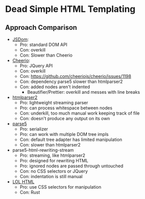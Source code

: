 # Dead Simple HTML Templating
## Approach Comparison

- [JSDom](https://github.com/jsdom/jsdom):
  - Pro: standard DOM API
  - Con: overkill
  - Con: Slower than Cheerio
- [Cheerio](https://cheerio.js.org/):
  - Pro: JQuery API
  - Con: overkill
  - Con: https://github.com/cheeriojs/cheerio/issues/1198
  - Con: dependency parse5 slower than htmlparser2
  - Con: added nodes aren't indented
    - Beautifier/Prettier: overkill and messes with line breaks
- [htmlparser2](https://github.com/fb55/htmlparser2)
  - Pro: lightweight streaming parser
  - Pro: can process whitespace between nodes
  - Con: underkill, too much manual work keeping track of file
  - Con: doesn't produce any output on its own
- [parse5](https://github.com/inikulin/parse5/blob/master/packages/parse5/docs/index.md)
  - Pro: serializer
  - Pro: can work with multiple DOM tree impls
  - Con: default tree adapter has limited manipulation
  - Con: slower than htmlparser2
- parse5-html-rewriting-stream
  - Pro: streaming, like htmlparser2
  - Pro: designed for rewriting HTML
  - Pro: ignored nodes are passed through untouched
  - Con: no CSS selectors or JQuery
  - Con: indentation is still manual
- [LOL HTML](https://github.com/cloudflare/lol-html)
  - Pro: use CSS selectors for manipulation
  - Con: Rust
